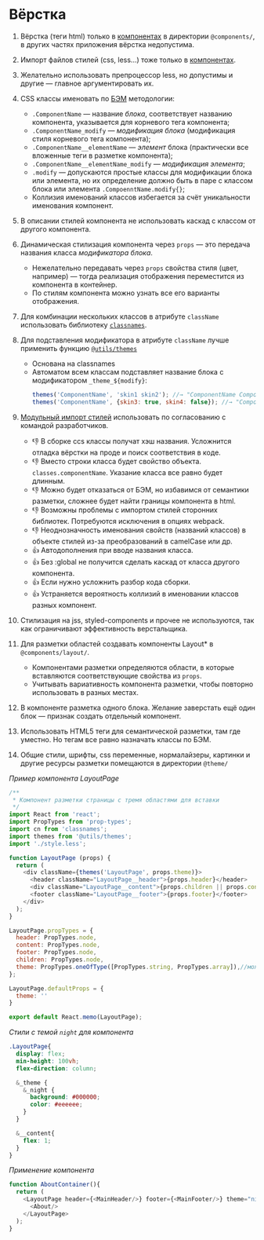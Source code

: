 # Вёрстка

1. Вёрстка (теги html) только в [компонентах](/docs/check/component.md) в директории `@components/`, в других частях приложения вёрстка недопустима.

2. Импорт файлов стилей (css, less...) тоже только в [компонентах](/docs/check/component.md).

3. Желательно использовать препроцессор less, но допустимы и другие — главное аргументировать их.

4. CSS классы именовать по [БЭМ](https://ru.bem.info/methodology/quick-start/) методологии: 
    - `.ComponentName` — название *блока*, соответствует названию компонента, указывается для корневого тега компонента; 
    - `.ComponentName_modify` — *модификация блока* (модификация стиля корневого тега компонента);
    - `.ComponentName__elementName` — *элемент* блока (практически все вложенные теги в разметке компонента); 
    - `.ComponentName__elementName_modify` — *модификация элемента*;
    - `.modify` — допускаются простые классы для модификации блока или элемента, но их определение должно быть в паре с классом блока или элемента `.CompoenntName.modify{}`;
    - Коллизия именований классов избегается за счёт уникальности именования компонент.

5. В описании стилей компонента не использовать каскад с классом от другого компонента.

6. Динамическая стилизация компонента через `props` — это передача названия класса *модификатора блока*. 
    - Нежелательно передавать через `props` свойства стиля (цвет, например) — тогда реализация отображения переместится из компонента в контейнер.
    - По стилям компонента можно узнать все его варианты отображения.

7. Для комбинации нескольких классов в атрибуте `className` использовать библиотеку [`classnames`](https://www.npmjs.com/package/classnames). 

8. Для подставления модификатора в атрибуте `className` лучше применить функцию [`@utils/themes`](https://github.com/ylabio/react-skeleton/blob/master/src/utils/themes.js)
    - Основана на classnames
    - Автоматом всем классам подставляет название блока с модификатором `_theme_${modify}`:
       ```js
       themes('ComponentName', 'skin1 skin2'); //→ "ComponentName ComponentName_theme_skin1 ComponentName_theme_skin2"
       themes('ComponentName', {skin3: true, skin4: false}); //→ "ComponentName ComponentName_theme_skin3"
       ```

9. [Модульный импорт стилей](https://github.com/css-modules/css-modules) использовать по согласованию с командой разработчиков. 
    - 👎 В сборке ccs классы получат хэш названия. Усложнится отладка вёрстки на проде и поиск соответствия в коде.
    - 👎 Вместо строки класса будет свойство объекта. `classes.componentName`. Указание класса все равно будет длинным.   
    - 👎 Можно будет отказаться от БЭМ, но избавимся от семантики разметки, сложнее будет найти границы компонента в html. 
    - 👎 Возможны проблемы с импортом стилей сторонних библиотек. Потребуются исключения в опциях webpack.
    - 👎 Неоднозначность именования свойств (названий классов) в объекте стилей из-за преобразований в camelCase или др.  
    - 👍 Автодополнения при вводе названия класса.
    - 👍 Без :global не получится сделать каскад от класса другого компонента.
    - 👍 Если нужно усложнить разбор кода сборки.
    - 👍 Устраняется вероятность коллизий в именовании классов разных компонент.

10. Стилизация на jss, styled-components и прочее не используются, так как ограничивают эффективность верстальщика.

11. Для разметки областей создавать компоненты Layout* в `@components/layout/`. 
    - Компонентами разметки определяются области, в которые вставляются соответствующие свойства из `props`.
    - Учитывать вариативность компонента разметки, чтобы повторно использовать в разных местах.

12. В компоненте разметка одного блока. Желание заверстать ещё один блок — признак создать отдельный компонент. 

13. Использовать HTML5 теги для семантической разметки, там где уместно. Но тегам все равно назначать классы по БЭМ.

14. Общие стили, шрифты, css переменные, нормалайзеры, картинки и другие ресурсы разметки помещаются в директории `@theme/`

*Пример компонента LayoutPage*
```js
/**
 * Компонент разметки страницы с тремя областями для вставки
 */
import React from 'react';
import PropTypes from 'prop-types';
import cn from 'classnames';
import themes from '@utils/themes';
import './style.less';

function LayoutPage (props) {
  return (
    <div className={themes('LayoutPage', props.theme)}>
      <header className="LayoutPage__header">{props.header}</header>
      <div className="LayoutPage__content">{props.children || props.content}</div>
      <footer className="LayoutPage__footer">{props.footer}</footer>
    </div>
  );
}

LayoutPage.propTypes = {
  header: PropTypes.node,
  content: PropTypes.node,
  footer: PropTypes.node,
  children: PropTypes.node,
  theme: PropTypes.oneOfType([PropTypes.string, PropTypes.array]),//можно передать несколько тем через пробел или массив
};

LayoutPage.defaultProps = {
  theme: ''
}

export default React.memo(LayoutPage);
```

*Стили с темой `night` для компонента*
```css   
.LayoutPage{
  display: flex;
  min-height: 100vh;
  flex-direction: column;

  &_theme {
    &_night {
      background: #000000;
      color: #eeeeee;
    }
  }

  &__content{
    flex: 1;
  }
}
```

*Применение компонента*
```js
function AboutContainer(){
  return (
    <LayoutPage header={<MainHeader/>} footer={<MainFooter/>} theme="night">
      <About/>
    </LayoutPage>
  );
}

```

